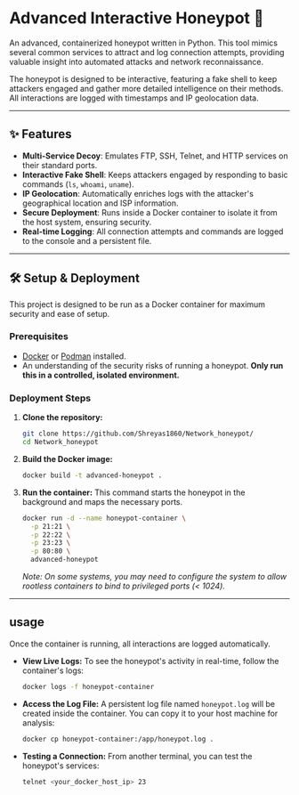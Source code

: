 # Advanced Interactive Honeypot 🍯

An advanced, containerized honeypot written in Python. This tool mimics several common services to attract and log connection attempts, providing valuable insight into automated attacks and network reconnaissance.

The honeypot is designed to be interactive, featuring a fake shell to keep attackers engaged and gather more detailed intelligence on their methods. All interactions are logged with timestamps and IP geolocation data.



---

## ✨ Features

* **Multi-Service Decoy**: Emulates FTP, SSH, Telnet, and HTTP services on their standard ports.
* **Interactive Fake Shell**: Keeps attackers engaged by responding to basic commands (`ls`, `whoami`, `uname`).
* **IP Geolocation**: Automatically enriches logs with the attacker's geographical location and ISP information.
* **Secure Deployment**: Runs inside a Docker container to isolate it from the host system, ensuring security.
* **Real-time Logging**: All connection attempts and commands are logged to the console and a persistent file.

---

## 🛠️ Setup & Deployment

This project is designed to be run as a Docker container for maximum security and ease of setup.

### Prerequisites
* [Docker](https://www.docker.com/) or [Podman](https://podman.io/) installed.
* An understanding of the security risks of running a honeypot. **Only run this in a controlled, isolated environment.**

### Deployment Steps

1.  **Clone the repository:**
    ```bash
    git clone https://github.com/Shreyas1860/Network_honeypot/
    cd Network_honeypot
    ```

2.  **Build the Docker image:**
    ```bash
    docker build -t advanced-honeypot .
    ```

3.  **Run the container:**
    This command starts the honeypot in the background and maps the necessary ports.
    ```bash
    docker run -d --name honeypot-container \
      -p 21:21 \
      -p 22:22 \
      -p 23:23 \
      -p 80:80 \
      advanced-honeypot
    ```
    *Note: On some systems, you may need to configure the system to allow rootless containers to bind to privileged ports (< 1024).*

---

##  usage

Once the container is running, all interactions are logged automatically.

* **View Live Logs:**
    To see the honeypot's activity in real-time, follow the container's logs:
    ```bash
    docker logs -f honeypot-container
    ```

* **Access the Log File:**
    A persistent log file named `honeypot.log` will be created inside the container. You can copy it to your host machine for analysis:
    ```bash
    docker cp honeypot-container:/app/honeypot.log .
    ```

* **Testing a Connection:**
    From another terminal, you can test the honeypot's services:
    ```bash
    telnet <your_docker_host_ip> 23
    ```
